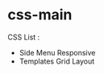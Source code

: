 # css-main

CSS List :

<ul>
    <li>Side Menu Responsive</li>
    <li>Templates Grid Layout</li>
</ul>
